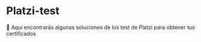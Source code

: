 # Platzi-test
🎯 Aquí encontrarás algunas soluciones de los test de Platzi para obtener tus certificados

